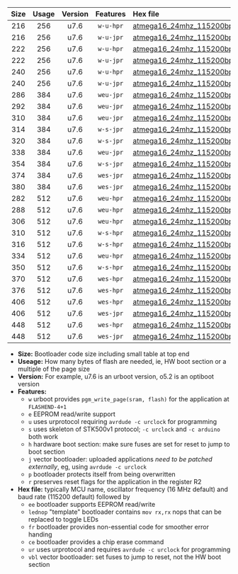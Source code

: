 |Size|Usage|Version|Features|Hex file|
|:-:|:-:|:-:|:-:|:--|
|216|256|u7.6|`w-u-hpr`|[atmega16_24mhz_115200bps_ur.hex](https://raw.githubusercontent.com/stefanrueger/urboot/main//atmega16_24mhz_115200bps_ur.hex)|
|216|256|u7.6|`w-u-jpr`|[atmega16_24mhz_115200bps_ur_vbl.hex](https://raw.githubusercontent.com/stefanrueger/urboot/main//atmega16_24mhz_115200bps_ur_vbl.hex)|
|222|256|u7.6|`w-u-hpr`|[atmega16_24mhz_115200bps_lednop_ur.hex](https://raw.githubusercontent.com/stefanrueger/urboot/main//atmega16_24mhz_115200bps_lednop_ur.hex)|
|222|256|u7.6|`w-u-jpr`|[atmega16_24mhz_115200bps_lednop_ur_vbl.hex](https://raw.githubusercontent.com/stefanrueger/urboot/main//atmega16_24mhz_115200bps_lednop_ur_vbl.hex)|
|240|256|u7.6|`w-u-hpr`|[atmega16_24mhz_115200bps_lednop_fr_ur.hex](https://raw.githubusercontent.com/stefanrueger/urboot/main//atmega16_24mhz_115200bps_lednop_fr_ur.hex)|
|240|256|u7.6|`w-u-jpr`|[atmega16_24mhz_115200bps_lednop_fr_ur_vbl.hex](https://raw.githubusercontent.com/stefanrueger/urboot/main//atmega16_24mhz_115200bps_lednop_fr_ur_vbl.hex)|
|286|384|u7.6|`weu-jpr`|[atmega16_24mhz_115200bps_ee_ur_vbl.hex](https://raw.githubusercontent.com/stefanrueger/urboot/main//atmega16_24mhz_115200bps_ee_ur_vbl.hex)|
|292|384|u7.6|`weu-jpr`|[atmega16_24mhz_115200bps_ee_lednop_ur_vbl.hex](https://raw.githubusercontent.com/stefanrueger/urboot/main//atmega16_24mhz_115200bps_ee_lednop_ur_vbl.hex)|
|310|384|u7.6|`weu-jpr`|[atmega16_24mhz_115200bps_ee_lednop_fr_ur_vbl.hex](https://raw.githubusercontent.com/stefanrueger/urboot/main//atmega16_24mhz_115200bps_ee_lednop_fr_ur_vbl.hex)|
|314|384|u7.6|`w-s-jpr`|[atmega16_24mhz_115200bps_vbl.hex](https://raw.githubusercontent.com/stefanrueger/urboot/main//atmega16_24mhz_115200bps_vbl.hex)|
|320|384|u7.6|`w-s-jpr`|[atmega16_24mhz_115200bps_lednop_vbl.hex](https://raw.githubusercontent.com/stefanrueger/urboot/main//atmega16_24mhz_115200bps_lednop_vbl.hex)|
|338|384|u7.6|`weu-jpr`|[atmega16_24mhz_115200bps_ee_lednop_fr_ce_ur_vbl.hex](https://raw.githubusercontent.com/stefanrueger/urboot/main//atmega16_24mhz_115200bps_ee_lednop_fr_ce_ur_vbl.hex)|
|354|384|u7.6|`w-s-jpr`|[atmega16_24mhz_115200bps_lednop_fr_vbl.hex](https://raw.githubusercontent.com/stefanrueger/urboot/main//atmega16_24mhz_115200bps_lednop_fr_vbl.hex)|
|374|384|u7.6|`wes-jpr`|[atmega16_24mhz_115200bps_ee_vbl.hex](https://raw.githubusercontent.com/stefanrueger/urboot/main//atmega16_24mhz_115200bps_ee_vbl.hex)|
|380|384|u7.6|`wes-jpr`|[atmega16_24mhz_115200bps_ee_lednop_vbl.hex](https://raw.githubusercontent.com/stefanrueger/urboot/main//atmega16_24mhz_115200bps_ee_lednop_vbl.hex)|
|282|512|u7.6|`weu-hpr`|[atmega16_24mhz_115200bps_ee_ur.hex](https://raw.githubusercontent.com/stefanrueger/urboot/main//atmega16_24mhz_115200bps_ee_ur.hex)|
|288|512|u7.6|`weu-hpr`|[atmega16_24mhz_115200bps_ee_lednop_ur.hex](https://raw.githubusercontent.com/stefanrueger/urboot/main//atmega16_24mhz_115200bps_ee_lednop_ur.hex)|
|306|512|u7.6|`weu-hpr`|[atmega16_24mhz_115200bps_ee_lednop_fr_ur.hex](https://raw.githubusercontent.com/stefanrueger/urboot/main//atmega16_24mhz_115200bps_ee_lednop_fr_ur.hex)|
|310|512|u7.6|`w-s-hpr`|[atmega16_24mhz_115200bps.hex](https://raw.githubusercontent.com/stefanrueger/urboot/main//atmega16_24mhz_115200bps.hex)|
|316|512|u7.6|`w-s-hpr`|[atmega16_24mhz_115200bps_lednop.hex](https://raw.githubusercontent.com/stefanrueger/urboot/main//atmega16_24mhz_115200bps_lednop.hex)|
|334|512|u7.6|`weu-hpr`|[atmega16_24mhz_115200bps_ee_lednop_fr_ce_ur.hex](https://raw.githubusercontent.com/stefanrueger/urboot/main//atmega16_24mhz_115200bps_ee_lednop_fr_ce_ur.hex)|
|350|512|u7.6|`w-s-hpr`|[atmega16_24mhz_115200bps_lednop_fr.hex](https://raw.githubusercontent.com/stefanrueger/urboot/main//atmega16_24mhz_115200bps_lednop_fr.hex)|
|370|512|u7.6|`wes-hpr`|[atmega16_24mhz_115200bps_ee.hex](https://raw.githubusercontent.com/stefanrueger/urboot/main//atmega16_24mhz_115200bps_ee.hex)|
|376|512|u7.6|`wes-hpr`|[atmega16_24mhz_115200bps_ee_lednop.hex](https://raw.githubusercontent.com/stefanrueger/urboot/main//atmega16_24mhz_115200bps_ee_lednop.hex)|
|406|512|u7.6|`wes-hpr`|[atmega16_24mhz_115200bps_ee_lednop_fr.hex](https://raw.githubusercontent.com/stefanrueger/urboot/main//atmega16_24mhz_115200bps_ee_lednop_fr.hex)|
|406|512|u7.6|`wes-jpr`|[atmega16_24mhz_115200bps_ee_lednop_fr_vbl.hex](https://raw.githubusercontent.com/stefanrueger/urboot/main//atmega16_24mhz_115200bps_ee_lednop_fr_vbl.hex)|
|448|512|u7.6|`wes-hpr`|[atmega16_24mhz_115200bps_ee_lednop_fr_ce.hex](https://raw.githubusercontent.com/stefanrueger/urboot/main//atmega16_24mhz_115200bps_ee_lednop_fr_ce.hex)|
|448|512|u7.6|`wes-jpr`|[atmega16_24mhz_115200bps_ee_lednop_fr_ce_vbl.hex](https://raw.githubusercontent.com/stefanrueger/urboot/main//atmega16_24mhz_115200bps_ee_lednop_fr_ce_vbl.hex)|

- **Size:** Bootloader code size including small table at top end
- **Useage:** How many bytes of flash are needed, ie, HW boot section or a multiple of the page size
- **Version:** For example, u7.6 is an urboot version, o5.2 is an optiboot version
- **Features:**
  + `w` urboot provides `pgm_write_page(sram, flash)` for the application at `FLASHEND-4+1`
  + `e` EEPROM read/write support
  + `u` uses urprotocol requiring `avrdude -c urclock` for programming
  + `s` uses skeleton of STK500v1 protocol; `-c urclock` and `-c arduino` both work
  + `h` hardware boot section: make sure fuses are set for reset to jump to boot section
  + `j` vector bootloader: uploaded applications *need to be patched externally*, eg, using `avrdude -c urclock`
  + `p` bootloader protects itself from being overwritten
  + `r` preserves reset flags for the application in the register R2
- **Hex file:** typically MCU name, oscillator frequency (16 MHz default) and baud rate (115200 default) followed by
  + `ee` bootloader supports EEPROM read/write
  + `lednop` "template" bootloader contains `mov rx,rx` nops that can be replaced to toggle LEDs
  + `fr` bootloader provides non-essential code for smoother error handing
  + `ce` bootloader provides a chip erase command
  + `ur` uses urprotocol and requires `avrdude -c urclock` for programming
  + `vbl` vector bootloader: set fuses to jump to reset, not the HW boot section
